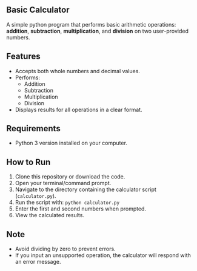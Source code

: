 ## Basic Calculator

A simple python program that performs basic arithmetic operations: **addition**, **subtraction**, **multiplication**, and **division** on two user-provided numbers.

##  Features
- Accepts both whole numbers and decimal values.
- Performs:
  -  Addition
  -  Subtraction
  -  Multiplication
  -  Division
- Displays results for all operations in a clear format.

## Requirements
- Python 3 version installed on your computer.

## How to Run
1. Clone this repository or download the code.
2. Open your terminal/command prompt.
3. Navigate to the directory containing the calculator script (`calculator.py`).
4. Run the script with: `python calculator.py`
5. Enter the first and second numbers when prompted.
6. View the calculated results.

## Note
- Avoid dividing by zero to prevent errors.
- If you input an unsupported operation, the calculator will respond with an error message.

